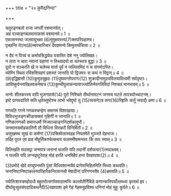 +++
title = "२० कुवैद्यनिन्दा"

+++
  
चतुरङ्गबलो राजा जगतीं वशमानयेत्।  
अहं पञ्चाङ्गबलवानाकाशं वशमानये॥ 1 ॥  
एकासनस्था जलवायुभक्षा (6)मुमुक्षवस्त्य(7)क्तपरिग्रहाश्च।  
पृच्छन्ति तेऽप्य(8)म्बरचारिचारं दैवज्ञमन्ये किमुतार्थचित्ताः॥ 2 ॥  
  
[^6]: मोक्षेच्छवः.

[^7]: त्यक्तः परिग्रहः कलत्रं यैस्ते.

[^8]: आकाशसञ्चारिग्रहगतिम्.

न दैवं न पित्र्यं च कर्मावसिद्ध्येन्न यत्रास्ति देशे ननु ज्योतिषज्ञः।  
न तारा न चारा नवानां ग्रहाणां न तिथ्यादयो वा यतस्तत्र बुद्धाः॥ 3 ॥  
दूतो न सञ्चरति खे न चलेच्च वार्ता पूर्वं न जल्पितमिदं न च संगमोऽस्ति।  
व्योम्नि स्थितं रविशशिग्रहणं प्रशस्तं जानाति यो द्विजवरः स कथं न विद्वान्॥ 4 ॥  
(9)वृद्धिह्रासौ (10)कुमुदसुहृदः (11)पुष्पवन्तोपरागः(12) शुक्रादीनामुदयविलयावित्यमी सर्वदृष्टाः।  
आविष्कुर्वन्त्यखिलवचनेष्वत्र (13)कुम्भीपुलाकन्यायाज्ज्योतिर्नयगतिविदां निश्चलं मानभावम्॥ 5 ॥  
  
[^9]: क्षयवृद्धी.

[^10]: चन्द्रस्य.

[^11]: सूर्याचन्द्रमसोः.

[^12]: ग्रहणम्.

[^13]: स्थालीपुलाकन्यायेन.

भानोः शीतकरस्य वापि भुजगग्रासे(14) पुरो निश्चिते तीर्थानामटनं जनस्य घटते तापत्रयोच्चाटनम्।  
इष्टे प्रागवदारिते सति धृतेस्तुष्टेश्च लाभो भवेद्दृष्टे तु (15)व्यसनेऽत्र तत्प(16)रिहृतिः कर्तुं जपाद्यैः क्षमा॥ 6 ॥  
  
[^14]: ग्रहणे.

[^15]: दुःखे.

[^16]: परिहारः.



गणयति गगने गणकश्चन्द्रेण समागमं विशाखायाः।  
विविधभुजङ्गक्रीडासक्तां गृहिणीं न जानाति॥ 1 ॥  
गणिकागणकौ समानधर्मौ निजपञ्चाङ्गनिदर्शकावुभौ।  
जनमानसमोहकारिणौ तौ विधिना वित्तहरौ विनिर्मितौ॥ 2 ॥  
असुखमथ सुखं वा कर्मणां (17)पक्तिवेलास्वहह नियतमेते भुञ्जते देहभाजः।  
तदिह पुरत एव प्राह मौहूर्तिकश्चेत्कथय फलममीषामन्ततः किं ततः स्यात्॥ 3 ॥  
  
[^17]: परिपाककालेषु.

विलिखति सदसद्वा जन्मपत्रं जनानां फलति यदि तदानीं दर्शयत्या(1)त्मदाक्ष्यम्।  
न फलति यदि लग्नद्रष्टुरेवाह मोहं हरति धनमिहैवं हन्त दैवज्ञपाशः(2)॥ 4 ॥  
  
[^1]: स्वचातुर्यम्.

[^2]: कुदैवज्ञः.

(3)प्रमोदे खेदे वाप्युपनमति पुंसां विधिवशान्मयैवं प्रागेवाभिहितमिति मिथ्या कथयति।  
जनानिष्टानिष्टाकलनपरिहारैकनिरतानसौ मेषादीनां परिगणनयैव (4)भ्रमयति॥ 5 ॥  
  
[^3]: हर्षे.

[^4]: भ्रमं करोति.

ज्योतिःशास्त्रमहोदधौ बहुतरोत्सर्गापवादात्मभिः कल्लोलैर्निबिडे कणान्कतिपयाँल्लब्ध्वा कृतार्थ इव।  
दीर्घायुःसुतसंपदादिकथनैर्दै(5)वज्ञपाशा इमे गेहं गेहमनुप्रविश्य धनिनां मोहं मुहुः कुर्वते॥ 6 ॥  
  
[^5]: कुदैवज्ञाः.
